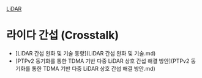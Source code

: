 [LiDAR](../index.md)
# 라이다 간섭 (Crosstalk)
- [LiDAR 간섭 완화 및 기술 동향](LiDAR 간섭 완화 및 기술.md)
- [PTPv2 동기화를 통한 TDMA 기반 다중 LiDAR 상호 간섭 해결 방안](PTPv2 동기화를 통한 TDMA 기반 다중 LiDAR 상호 간섭 해결 방안.md)

